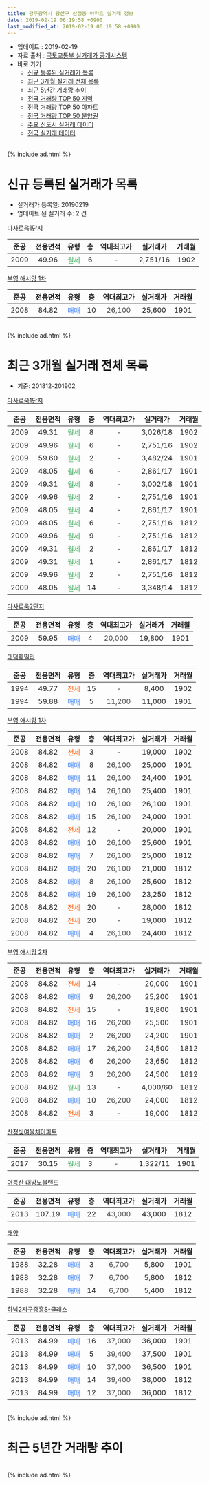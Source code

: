 ```yaml
---
title: 광주광역시 광산구 산정동 아파트 실거래 정보
date: 2019-02-19 06:19:58 +0900
last_modified_at: 2019-02-19 06:19:58 +0900
---
```


* 업데이트 : 2019-02-19
* 자료 출처 : [국토교통부 실거래가 공개시스템](http://rt.molit.go.kr)
* 바로 가기
    * [신규 등록된 실거래가 목록](#신규-등록된-실거래가-목록)
    * [최근 3개월 실거래 전체 목록](#최근-3개월-실거래-전체-목록)
    * [최근 5년간 거래량 추이](#최근-5년간-거래량-추이)
    * [전국 거래량 TOP 50 지역](https://inasie.github.io/apt-trade-info/최근-3개월-전국에서-가장-거래가-많이-발생한-지역)
    * [전국 거래량 TOP 50 아파트](https://inasie.github.io/apt-trade-info/최근-3개월-전국에서-가장-거래가-많이-발생한-아파트)
    * [전국 거래량 TOP 50 분양권](https://inasie.github.io/apt-trade-info/최근-3개월-전국에서-가장-거래가-많이-발생한-분양권)
    * [주요 신도시 실거래 데이터](https://inasie.github.io/apt-trade-info/주요-신도시)
    * [전국 실거래 데이터](https://inasie.github.io/apt-trade-info/전국)
<br>
{% include ad.html %}
<br>

# 신규 등록된 실거래가 목록
* 실거래가 등록일: 20190219
* 업데이트 된 실거래 수: 2 건


[다사로움1단지](https://search.naver.com/search.naver?query=%EA%B4%91%EC%A3%BC%EA%B4%91%EC%97%AD%EC%8B%9C+%EA%B4%91%EC%82%B0%EA%B5%AC+%EC%82%B0%EC%A0%95%EB%8F%99+%EB%8B%A4%EC%82%AC%EB%A1%9C%EC%9B%801%EB%8B%A8%EC%A7%80)

|준공|전용면적|유형|층|역대최고가|실거래가|거래월|
|:---:|:---:|:---:|:---:|:---:|:---:|:---:|
|2009|49.96|<span style="color:#34a853">월세</span>|6|<span style="color:#444444">-</span>|2,751/16|1902|

[부영 애시앙 1차](https://search.naver.com/search.naver?query=%EA%B4%91%EC%A3%BC%EA%B4%91%EC%97%AD%EC%8B%9C+%EA%B4%91%EC%82%B0%EA%B5%AC+%EC%82%B0%EC%A0%95%EB%8F%99+%EB%B6%80%EC%98%81+%EC%95%A0%EC%8B%9C%EC%95%99+1%EC%B0%A8)

|준공|전용면적|유형|층|역대최고가|실거래가|거래월|
|:---:|:---:|:---:|:---:|:---:|:---:|:---:|
|2008|84.82|<span style="color:#4285f3">매매</span>|10|<span style="color:#444444">26,100</span>|25,600|1901|


<br>
{% include ad.html %}
<br>

# 최근 3개월 실거래 전체 목록
* 기준: 201812-201902


[다사로움1단지](https://search.naver.com/search.naver?query=%EA%B4%91%EC%A3%BC%EA%B4%91%EC%97%AD%EC%8B%9C+%EA%B4%91%EC%82%B0%EA%B5%AC+%EC%82%B0%EC%A0%95%EB%8F%99+%EB%8B%A4%EC%82%AC%EB%A1%9C%EC%9B%801%EB%8B%A8%EC%A7%80)

|준공|전용면적|유형|층|역대최고가|실거래가|거래월|
|:---:|:---:|:---:|:---:|:---:|:---:|:---:|
|2009|49.31|<span style="color:#34a853">월세</span>|8|<span style="color:#444444">-</span>|3,026/18|1902|
|2009|49.96|<span style="color:#34a853">월세</span>|6|<span style="color:#444444">-</span>|2,751/16|1902|
|2009|59.60|<span style="color:#34a853">월세</span>|2|<span style="color:#444444">-</span>|3,482/24|1901|
|2009|48.05|<span style="color:#34a853">월세</span>|6|<span style="color:#444444">-</span>|2,861/17|1901|
|2009|49.31|<span style="color:#34a853">월세</span>|8|<span style="color:#444444">-</span>|3,002/18|1901|
|2009|49.96|<span style="color:#34a853">월세</span>|2|<span style="color:#444444">-</span>|2,751/16|1901|
|2009|48.05|<span style="color:#34a853">월세</span>|4|<span style="color:#444444">-</span>|2,861/17|1901|
|2009|48.05|<span style="color:#34a853">월세</span>|6|<span style="color:#444444">-</span>|2,751/16|1812|
|2009|49.96|<span style="color:#34a853">월세</span>|9|<span style="color:#444444">-</span>|2,751/16|1812|
|2009|49.31|<span style="color:#34a853">월세</span>|2|<span style="color:#444444">-</span>|2,861/17|1812|
|2009|49.31|<span style="color:#34a853">월세</span>|1|<span style="color:#444444">-</span>|2,861/17|1812|
|2009|49.96|<span style="color:#34a853">월세</span>|2|<span style="color:#444444">-</span>|2,751/16|1812|
|2009|48.05|<span style="color:#34a853">월세</span>|14|<span style="color:#444444">-</span>|3,348/14|1812|

[다사로움2단지](https://search.naver.com/search.naver?query=%EA%B4%91%EC%A3%BC%EA%B4%91%EC%97%AD%EC%8B%9C+%EA%B4%91%EC%82%B0%EA%B5%AC+%EC%82%B0%EC%A0%95%EB%8F%99+%EB%8B%A4%EC%82%AC%EB%A1%9C%EC%9B%802%EB%8B%A8%EC%A7%80)

|준공|전용면적|유형|층|역대최고가|실거래가|거래월|
|:---:|:---:|:---:|:---:|:---:|:---:|:---:|
|2009|59.95|<span style="color:#4285f3">매매</span>|4|<span style="color:#444444">20,000</span>|19,800|1901|

[대덕훼밀리](https://search.naver.com/search.naver?query=%EA%B4%91%EC%A3%BC%EA%B4%91%EC%97%AD%EC%8B%9C+%EA%B4%91%EC%82%B0%EA%B5%AC+%EC%82%B0%EC%A0%95%EB%8F%99+%EB%8C%80%EB%8D%95%ED%9B%BC%EB%B0%80%EB%A6%AC)

|준공|전용면적|유형|층|역대최고가|실거래가|거래월|
|:---:|:---:|:---:|:---:|:---:|:---:|:---:|
|1994|49.77|<span style="color:#ff5a00">전세</span>|15|<span style="color:#444444">-</span>|8,400|1902|
|1994|59.88|<span style="color:#4285f3">매매</span>|5|<span style="color:#444444">11,200</span>|11,000|1901|

[부영 애시앙 1차](https://search.naver.com/search.naver?query=%EA%B4%91%EC%A3%BC%EA%B4%91%EC%97%AD%EC%8B%9C+%EA%B4%91%EC%82%B0%EA%B5%AC+%EC%82%B0%EC%A0%95%EB%8F%99+%EB%B6%80%EC%98%81+%EC%95%A0%EC%8B%9C%EC%95%99+1%EC%B0%A8)

|준공|전용면적|유형|층|역대최고가|실거래가|거래월|
|:---:|:---:|:---:|:---:|:---:|:---:|:---:|
|2008|84.82|<span style="color:#ff5a00">전세</span>|3|<span style="color:#444444">-</span>|19,000|1902|
|2008|84.82|<span style="color:#4285f3">매매</span>|8|<span style="color:#444444">26,100</span>|25,000|1901|
|2008|84.82|<span style="color:#4285f3">매매</span>|11|<span style="color:#444444">26,100</span>|24,400|1901|
|2008|84.82|<span style="color:#4285f3">매매</span>|14|<span style="color:#444444">26,100</span>|25,400|1901|
|2008|84.82|<span style="color:#4285f3">매매</span>|10|<span style="color:#444444">26,100</span>|26,100|1901|
|2008|84.82|<span style="color:#4285f3">매매</span>|15|<span style="color:#444444">26,100</span>|24,000|1901|
|2008|84.82|<span style="color:#ff5a00">전세</span>|12|<span style="color:#444444">-</span>|20,000|1901|
|2008|84.82|<span style="color:#4285f3">매매</span>|10|<span style="color:#444444">26,100</span>|25,600|1901|
|2008|84.82|<span style="color:#4285f3">매매</span>|7|<span style="color:#444444">26,100</span>|25,000|1812|
|2008|84.82|<span style="color:#4285f3">매매</span>|20|<span style="color:#444444">26,100</span>|21,000|1812|
|2008|84.82|<span style="color:#4285f3">매매</span>|8|<span style="color:#444444">26,100</span>|25,600|1812|
|2008|84.82|<span style="color:#4285f3">매매</span>|19|<span style="color:#444444">26,100</span>|23,250|1812|
|2008|84.82|<span style="color:#ff5a00">전세</span>|20|<span style="color:#444444">-</span>|28,000|1812|
|2008|84.82|<span style="color:#ff5a00">전세</span>|20|<span style="color:#444444">-</span>|19,000|1812|
|2008|84.82|<span style="color:#4285f3">매매</span>|4|<span style="color:#444444">26,100</span>|24,400|1812|

[부영 애시앙 2차](https://search.naver.com/search.naver?query=%EA%B4%91%EC%A3%BC%EA%B4%91%EC%97%AD%EC%8B%9C+%EA%B4%91%EC%82%B0%EA%B5%AC+%EC%82%B0%EC%A0%95%EB%8F%99+%EB%B6%80%EC%98%81+%EC%95%A0%EC%8B%9C%EC%95%99+2%EC%B0%A8)

|준공|전용면적|유형|층|역대최고가|실거래가|거래월|
|:---:|:---:|:---:|:---:|:---:|:---:|:---:|
|2008|84.82|<span style="color:#ff5a00">전세</span>|14|<span style="color:#444444">-</span>|20,000|1901|
|2008|84.82|<span style="color:#4285f3">매매</span>|9|<span style="color:#444444">26,200</span>|25,200|1901|
|2008|84.82|<span style="color:#ff5a00">전세</span>|15|<span style="color:#444444">-</span>|19,800|1901|
|2008|84.82|<span style="color:#4285f3">매매</span>|16|<span style="color:#444444">26,200</span>|25,500|1901|
|2008|84.82|<span style="color:#4285f3">매매</span>|2|<span style="color:#444444">26,200</span>|24,200|1901|
|2008|84.82|<span style="color:#4285f3">매매</span>|17|<span style="color:#444444">26,200</span>|24,500|1812|
|2008|84.82|<span style="color:#4285f3">매매</span>|6|<span style="color:#444444">26,200</span>|23,650|1812|
|2008|84.82|<span style="color:#4285f3">매매</span>|3|<span style="color:#444444">26,200</span>|24,500|1812|
|2008|84.82|<span style="color:#34a853">월세</span>|13|<span style="color:#444444">-</span>|4,000/60|1812|
|2008|84.82|<span style="color:#4285f3">매매</span>|10|<span style="color:#444444">26,200</span>|24,000|1812|
|2008|84.82|<span style="color:#ff5a00">전세</span>|3|<span style="color:#444444">-</span>|19,000|1812|


<script async src="//pagead2.googlesyndication.com/pagead/js/adsbygoogle.js"></script>
<!-- 기본 -->
<ins class="adsbygoogle"
     style="display:block"
     data-ad-client="ca-pub-2446590836940007"
     data-ad-slot="1659523306"
     data-ad-format="auto"
     data-full-width-responsive="true"></ins>
<script>
(adsbygoogle = window.adsbygoogle || []).push({});
</script>


[산정빛여울채아파트](https://search.naver.com/search.naver?query=%EA%B4%91%EC%A3%BC%EA%B4%91%EC%97%AD%EC%8B%9C+%EA%B4%91%EC%82%B0%EA%B5%AC+%EC%82%B0%EC%A0%95%EB%8F%99+%EC%82%B0%EC%A0%95%EB%B9%9B%EC%97%AC%EC%9A%B8%EC%B1%84%EC%95%84%ED%8C%8C%ED%8A%B8)

|준공|전용면적|유형|층|역대최고가|실거래가|거래월|
|:---:|:---:|:---:|:---:|:---:|:---:|:---:|
|2017|30.15|<span style="color:#34a853">월세</span>|3|<span style="color:#444444">-</span>|1,322/11|1901|

[어등산 대방노블랜드](https://search.naver.com/search.naver?query=%EA%B4%91%EC%A3%BC%EA%B4%91%EC%97%AD%EC%8B%9C+%EA%B4%91%EC%82%B0%EA%B5%AC+%EC%82%B0%EC%A0%95%EB%8F%99+%EC%96%B4%EB%93%B1%EC%82%B0+%EB%8C%80%EB%B0%A9%EB%85%B8%EB%B8%94%EB%9E%9C%EB%93%9C)

|준공|전용면적|유형|층|역대최고가|실거래가|거래월|
|:---:|:---:|:---:|:---:|:---:|:---:|:---:|
|2013|107.19|<span style="color:#4285f3">매매</span>|22|<span style="color:#444444">43,000</span>|43,000|1812|

[태양](https://search.naver.com/search.naver?query=%EA%B4%91%EC%A3%BC%EA%B4%91%EC%97%AD%EC%8B%9C+%EA%B4%91%EC%82%B0%EA%B5%AC+%EC%82%B0%EC%A0%95%EB%8F%99+%ED%83%9C%EC%96%91)

|준공|전용면적|유형|층|역대최고가|실거래가|거래월|
|:---:|:---:|:---:|:---:|:---:|:---:|:---:|
|1988|32.28|<span style="color:#4285f3">매매</span>|3|<span style="color:#444444">6,700</span>|5,800|1901|
|1988|32.28|<span style="color:#4285f3">매매</span>|7|<span style="color:#444444">6,700</span>|5,800|1812|
|1988|32.28|<span style="color:#4285f3">매매</span>|14|<span style="color:#444444">6,700</span>|5,400|1812|

[하남2지구중흥S-클래스](https://search.naver.com/search.naver?query=%EA%B4%91%EC%A3%BC%EA%B4%91%EC%97%AD%EC%8B%9C+%EA%B4%91%EC%82%B0%EA%B5%AC+%EC%82%B0%EC%A0%95%EB%8F%99+%ED%95%98%EB%82%A82%EC%A7%80%EA%B5%AC%EC%A4%91%ED%9D%A5S-%ED%81%B4%EB%9E%98%EC%8A%A4)

|준공|전용면적|유형|층|역대최고가|실거래가|거래월|
|:---:|:---:|:---:|:---:|:---:|:---:|:---:|
|2013|84.99|<span style="color:#4285f3">매매</span>|16|<span style="color:#444444">37,000</span>|36,000|1901|
|2013|84.99|<span style="color:#4285f3">매매</span>|5|<span style="color:#444444">39,400</span>|37,500|1901|
|2013|84.99|<span style="color:#4285f3">매매</span>|10|<span style="color:#444444">37,000</span>|36,500|1901|
|2013|84.99|<span style="color:#4285f3">매매</span>|14|<span style="color:#444444">39,400</span>|38,000|1812|
|2013|84.99|<span style="color:#4285f3">매매</span>|12|<span style="color:#444444">37,000</span>|36,000|1812|


<br>
{% include ad.html %}
<br>

# 최근 5년간 거래량 추이


<div style="width:100%;">
    <canvas id="deal_progress" height="200"></canvas>
</div>

<script>
new Chart(document.getElementById("deal_progress"), {
    type: 'line',
    data: {
        labels: ['201402','201403','201404','201405','201406','201407','201408','201409','201410','201411','201412','201501','201502','201503','201504','201505','201506','201507','201508','201509','201510','201511','201512','201601','201602','201603','201604','201605','201606','201607','201608','201609','201610','201611','201612','201701','201702','201703','201704','201705','201706','201707','201708','201709','201710','201711','201712','201801','201802','201803','201804','201805','201806','201807','201808','201809','201810','201811','201812','201901','201902'],
        datasets: [{
            label: '매매',
            pointRadius: 1,
            data: [27, 29, 20, 19, 24, 18, 17, 29, 28, 23, 17, 22, 17, 35, 50, 35, 32, 34, 34, 37, 30, 34, 24, 13, 20, 23, 22, 22, 21, 36, 43, 24, 37, 37, 30, 29, 26, 35, 37, 33, 46, 27, 33, 38, 27, 32, 22, 31, 25, 35, 26, 25, 31, 27, 43, 43, 38, 18, 14, 15, 0],
            borderColor: "rgba(255, 201, 14, 1)",
            backgroundColor: "rgba(255, 201, 14, 0.5)",
            fill: false,
            lineTension: 0
        },{
            label: '전월세',
            pointRadius: 1,
            data: [21, 17, 13, 8, 7, 10, 14, 14, 13, 9, 6, 16, 16, 21, 20, 58, 67, 33, 17, 14, 18, 12, 14, 19, 14, 22, 18, 17, 8, 25, 13, 10, 11, 19, 12, 9, 20, 23, 24, 51, 57, 18, 27, 67, 52, 22, 10, 33, 32, 24, 15, 17, 7, 15, 15, 10, 15, 22, 10, 9, 4],
            borderColor: "rgba(0, 141, 185, 1)",
            backgroundColor: "rgba(0, 141, 185, 0.5)",
            fill: false,
            lineTension: 0
        }
        ]
    },
    options: {
        responsive: true,
        title: {
            display: false
        },
        tooltips: {
            mode: 'index',
            intersect: false
        },
        hover: {
            mode: 'nearest',
            intersect: true
        },
        scales: {
            xAxes: [{
                display: true,
                scaleLabel: {
                    display: true,
                    labelString: '년/월'
                }
            }],
            yAxes: [{
                display: true,
                ticks: {
                    suggestedMin: 0,
                },
                scaleLabel: {
                    display: true,
                    labelString: '실거래 수'
                }
            }]
        }
    }
});

</script>


<br>
{% include ad.html %}
<br>

